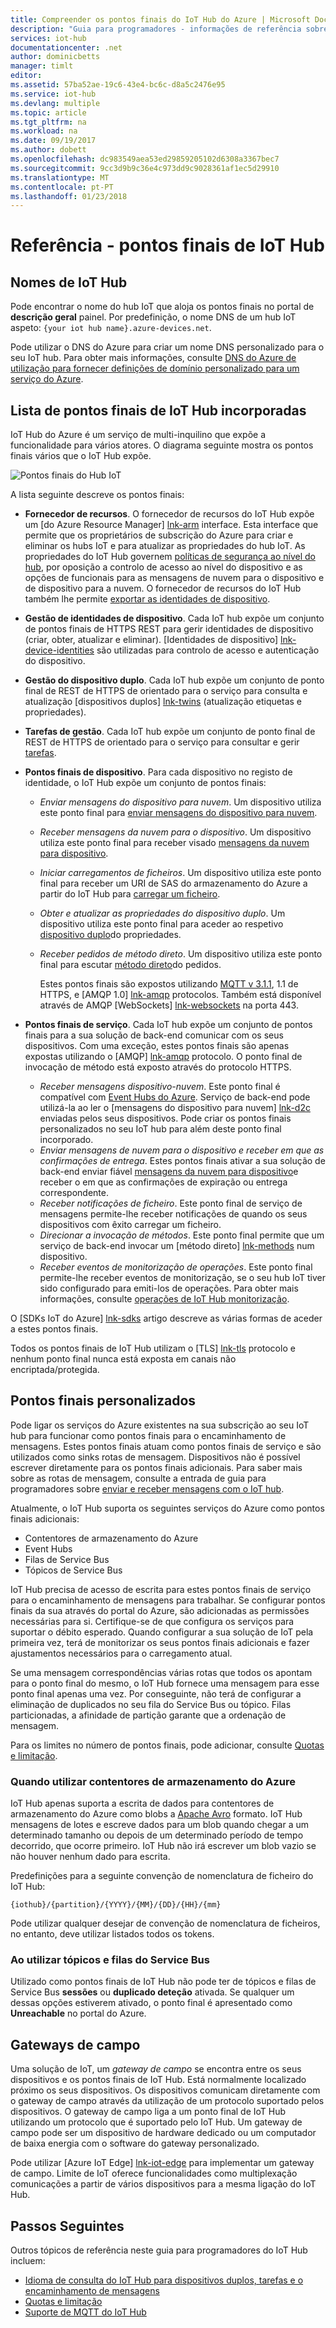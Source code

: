 ```yaml
---
title: Compreender os pontos finais do IoT Hub do Azure | Microsoft Docs
description: "Guia para programadores - informações de referência sobre o IoT Hub pontos finais orientado para o dispositivo e direcionadas para o serviço."
services: iot-hub
documentationcenter: .net
author: dominicbetts
manager: timlt
editor: 
ms.assetid: 57ba52ae-19c6-43e4-bc6c-d8a5c2476e95
ms.service: iot-hub
ms.devlang: multiple
ms.topic: article
ms.tgt_pltfrm: na
ms.workload: na
ms.date: 09/19/2017
ms.author: dobett
ms.openlocfilehash: dc983549aea53ed29859205102d6308a3367bec7
ms.sourcegitcommit: 9cc3d9b9c36e4c973dd9c9028361af1ec5d29910
ms.translationtype: MT
ms.contentlocale: pt-PT
ms.lasthandoff: 01/23/2018
---
```

# <a name="reference---iot-hub-endpoints"></a>Referência - pontos finais de IoT Hub

## <a name="iot-hub-names"></a>Nomes de IoT Hub

Pode encontrar o nome do hub IoT que aloja os pontos finais no portal de **descrição geral** painel. Por predefinição, o nome DNS de um hub IoT aspeto: `{your iot hub name}.azure-devices.net`.

Pode utilizar o DNS do Azure para criar um nome DNS personalizado para o seu IoT hub. Para obter mais informações, consulte [DNS do Azure de utilização para fornecer definições de domínio personalizado para um serviço do Azure](../dns/dns-custom-domain.md).

## <a name="list-of-built-in-iot-hub-endpoints"></a>Lista de pontos finais de IoT Hub incorporadas

IoT Hub do Azure é um serviço de multi-inquilino que expõe a funcionalidade para vários atores. O diagrama seguinte mostra os pontos finais vários que o IoT Hub expõe.

![Pontos finais do Hub IoT][img-endpoints]

A lista seguinte descreve os pontos finais:

* **Fornecedor de recursos**. O fornecedor de recursos do IoT Hub expõe um [do Azure Resource Manager] [ lnk-arm] interface. Esta interface que permite que os proprietários de subscrição do Azure para criar e eliminar os hubs IoT e para atualizar as propriedades do hub IoT. As propriedades do IoT Hub governem [políticas de segurança ao nível do hub][lnk-accesscontrol], por oposição a controlo de acesso ao nível do dispositivo e as opções de funcionais para as mensagens de nuvem para o dispositivo e de dispositivo para a nuvem. O fornecedor de recursos do IoT Hub também lhe permite [exportar as identidades de dispositivo][lnk-importexport].
* **Gestão de identidades de dispositivo**. Cada IoT hub expõe um conjunto de pontos finais de HTTPS REST para gerir identidades de dispositivo (criar, obter, atualizar e eliminar). [Identidades de dispositivo] [ lnk-device-identities] são utilizadas para controlo de acesso e autenticação do dispositivo.
* **Gestão do dispositivo duplo**. Cada IoT hub expõe um conjunto de ponto final de REST de HTTPS de orientado para o serviço para consulta e atualização [dispositivos duplos] [ lnk-twins] (atualização etiquetas e propriedades).
* **Tarefas de gestão**. Cada IoT hub expõe um conjunto de ponto final de REST de HTTPS de orientado para o serviço para consultar e gerir [tarefas][lnk-jobs].
* **Pontos finais de dispositivo**. Para cada dispositivo no registo de identidade, o IoT Hub expõe um conjunto de pontos finais:

  * *Enviar mensagens do dispositivo para nuvem*. Um dispositivo utiliza este ponto final para [enviar mensagens do dispositivo para nuvem][lnk-d2c].
  * *Receber mensagens da nuvem para o dispositivo*. Um dispositivo utiliza este ponto final para receber visado [mensagens da nuvem para dispositivo][lnk-c2d].
  * *Iniciar carregamentos de ficheiros*. Um dispositivo utiliza este ponto final para receber um URI de SAS do armazenamento do Azure a partir do IoT Hub para [carregar um ficheiro][lnk-upload].
  * *Obter e atualizar as propriedades do dispositivo duplo*. Um dispositivo utiliza este ponto final para aceder ao respetivo [dispositivo duplo][lnk-twins]do propriedades.
  * *Receber pedidos de método direto*. Um dispositivo utiliza este ponto final para escutar [método direto][lnk-methods]do pedidos.

    Estes pontos finais são expostos utilizando [MQTT v 3.1.1][lnk-mqtt], 1.1 de HTTPS, e [AMQP 1.0] [ lnk-amqp] protocolos. Também está disponível através de AMQP [WebSockets] [ lnk-websockets] na porta 443.

* **Pontos finais de serviço**. Cada IoT hub expõe um conjunto de pontos finais para a sua solução de back-end comunicar com os seus dispositivos. Com uma exceção, estes pontos finais são apenas expostas utilizando o [AMQP] [ lnk-amqp] protocolo. O ponto final de invocação de método está exposto através do protocolo HTTPS.
  
  * *Receber mensagens dispositivo-nuvem*. Este ponto final é compatível com [Event Hubs do Azure][lnk-event-hubs]. Serviço de back-end pode utilizá-la ao ler o [mensagens do dispositivo para nuvem] [ lnk-d2c] enviadas pelos seus dispositivos. Pode criar os pontos finais personalizados no seu IoT hub para além deste ponto final incorporado.
  * *Enviar mensagens de nuvem para o dispositivo e receber em que as confirmações de entrega*. Estes pontos finais ativar a sua solução de back-end enviar fiável [mensagens da nuvem para dispositivo][lnk-c2d]e receber o em que as confirmações de expiração ou entrega correspondente.
  * *Receber notificações de ficheiro*. Este ponto final de serviço de mensagens permite-lhe receber notificações de quando os seus dispositivos com êxito carregar um ficheiro. 
  * *Direcionar a invocação de métodos*. Este ponto final permite que um serviço de back-end invocar um [método direto] [ lnk-methods] num dispositivo.
  * *Receber eventos de monitorização de operações*. Este ponto final permite-lhe receber eventos de monitorização, se o seu hub IoT tiver sido configurado para emiti-los de operações. Para obter mais informações, consulte [operações de IoT Hub monitorização][lnk-operations-mon].

O [SDKs IoT do Azure] [ lnk-sdks] artigo descreve as várias formas de aceder a estes pontos finais.

Todos os pontos finais de IoT Hub utilizam o [TLS] [ lnk-tls] protocolo e nenhum ponto final nunca está exposta em canais não encriptada/protegida.

## <a name="custom-endpoints"></a>Pontos finais personalizados

Pode ligar os serviços do Azure existentes na sua subscrição ao seu IoT hub para funcionar como pontos finais para o encaminhamento de mensagens. Estes pontos finais atuam como pontos finais de serviço e são utilizados como sinks rotas de mensagem. Dispositivos não é possível escrever diretamente para os pontos finais adicionais. Para saber mais sobre as rotas de mensagem, consulte a entrada de guia para programadores sobre [enviar e receber mensagens com o IoT hub][lnk-devguide-messaging].

Atualmente, o IoT Hub suporta os seguintes serviços do Azure como pontos finais adicionais:

* Contentores de armazenamento do Azure
* Event Hubs
* Filas de Service Bus
* Tópicos de Service Bus

IoT Hub precisa de acesso de escrita para estes pontos finais de serviço para o encaminhamento de mensagens para trabalhar. Se configurar pontos finais da sua através do portal do Azure, são adicionadas as permissões necessárias para si. Certifique-se de que configura os serviços para suportar o débito esperado. Quando configurar a sua solução de IoT pela primeira vez, terá de monitorizar os seus pontos finais adicionais e fazer ajustamentos necessários para o carregamento atual.

Se uma mensagem correspondências várias rotas que todos os apontam para o ponto final do mesmo, o IoT Hub fornece uma mensagem para esse ponto final apenas uma vez. Por conseguinte, não terá de configurar a eliminação de duplicados no seu fila do Service Bus ou tópico. Filas particionadas, a afinidade de partição garante que a ordenação de mensagem.

Para os limites no número de pontos finais, pode adicionar, consulte [Quotas e limitação][lnk-devguide-quotas].

### <a name="when-using-azure-storage-containers"></a>Quando utilizar contentores de armazenamento do Azure

IoT Hub apenas suporta a escrita de dados para contentores de armazenamento do Azure como blobs a [Apache Avro](http://avro.apache.org/) formato. IoT Hub mensagens de lotes e escreve dados para um blob quando chegar a um determinado tamanho ou depois de um determinado período de tempo decorrido, que ocorre primeiro. IoT Hub não irá escrever um blob vazio se não houver nenhum dado para escrita.

Predefinições para a seguinte convenção de nomenclatura de ficheiro do IoT Hub:

```
{iothub}/{partition}/{YYYY}/{MM}/{DD}/{HH}/{mm}
```

Pode utilizar qualquer desejar de convenção de nomenclatura de ficheiros, no entanto, deve utilizar listados todos os tokens.

### <a name="when-using-service-bus-queues-and-topics"></a>Ao utilizar tópicos e filas do Service Bus

Utilizado como pontos finais de IoT Hub não pode ter de tópicos e filas de Service Bus **sessões** ou **duplicado deteção** ativada. Se qualquer um dessas opções estiverem ativado, o ponto final é apresentado como **Unreachable** no portal do Azure.

## <a name="field-gateways"></a>Gateways de campo

Uma solução de IoT, um *gateway de campo* se encontra entre os seus dispositivos e os pontos finais de IoT Hub. Está normalmente localizado próximo os seus dispositivos. Os dispositivos comunicam diretamente com o gateway de campo através da utilização de um protocolo suportado pelos dispositivos. O gateway de campo liga a um ponto final de IoT Hub utilizando um protocolo que é suportado pelo IoT Hub. Um gateway de campo pode ser um dispositivo de hardware dedicado ou um computador de baixa energia com o software do gateway personalizado.

Pode utilizar [Azure IoT Edge] [ lnk-iot-edge] para implementar um gateway de campo. Limite de IoT oferece funcionalidades como multiplexação comunicações a partir de vários dispositivos para a mesma ligação do IoT Hub.

## <a name="next-steps"></a>Passos Seguintes

Outros tópicos de referência neste guia para programadores do IoT Hub incluem:

* [Idioma de consulta do IoT Hub para dispositivos duplos, tarefas e o encaminhamento de mensagens][lnk-devguide-query]
* [Quotas e limitação][lnk-devguide-quotas]
* [Suporte de MQTT do IoT Hub][lnk-devguide-mqtt]

[lnk-iot-edge]: https://github.com/Azure/iot-edge

[img-endpoints]: ./media/iot-hub-devguide-endpoints/endpoints.png
[lnk-amqp]: https://www.amqp.org/
[lnk-mqtt]: http://mqtt.org/
[lnk-websockets]: https://tools.ietf.org/html/rfc6455
[lnk-arm]: ../azure-resource-manager/resource-group-overview.md
[lnk-event-hubs]: http://azure.microsoft.com/documentation/services/event-hubs/

[lnk-tls]: https://tools.ietf.org/html/rfc5246


[lnk-sdks]: iot-hub-devguide-sdks.md
[lnk-accesscontrol]: iot-hub-devguide-security.md#access-control-and-permissions
[lnk-importexport]: iot-hub-devguide-identity-registry.md#import-and-export-device-identities
[lnk-d2c]: iot-hub-devguide-messages-d2c.md
[lnk-device-identities]: iot-hub-devguide-identity-registry.md
[lnk-upload]: iot-hub-devguide-file-upload.md
[lnk-c2d]: iot-hub-devguide-messages-c2d.md
[lnk-methods]: iot-hub-devguide-direct-methods.md
[lnk-twins]: iot-hub-devguide-device-twins.md
[lnk-query]: iot-hub-devguide-query-language.md
[lnk-jobs]: iot-hub-devguide-jobs.md

[lnk-devguide-quotas]: iot-hub-devguide-quotas-throttling.md
[lnk-devguide-query]: iot-hub-devguide-query-language.md
[lnk-devguide-mqtt]: iot-hub-mqtt-support.md
[lnk-devguide-messaging]: iot-hub-devguide-messaging.md
[lnk-operations-mon]: iot-hub-operations-monitoring.md
